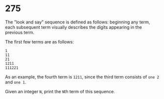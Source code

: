 [_metadata_:number]:-      "275"
[_metadata_:difficulty]:-  "Medium"
[_metadata_:asker]:-       "Epic"
[_metadata_:tags]:-        "string"

# 275

The "look and say" sequence is defined as follows: beginning any term, each subsequent term visually describes the digits appearing in the previous term.

The first few terms are as follows:

```
1
11
21
1211
111221
```

As an example, the fourth term is `1211`, since the third term consists of `one 2` and `one 1`.

Given an integer `N`, print the `N`th term of this sequence.
